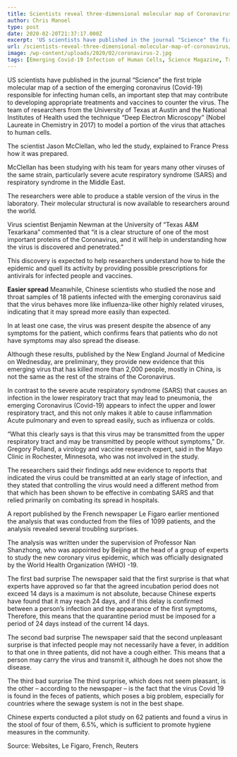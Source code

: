 ```yaml
---
title: Scientists reveal three-dimensional molecular map of Coronavirus
author: Chris Manoel
type: post
date: 2020-02-20T21:37:17.000Z
excerpt: 'US scientists have published in the journal "Science" the first triple molecular map of a section of the emerging coronavirus (Covid-19) responsible for infecting human cells,'
url: /scientists-reveal-three-dimensional-molecular-map-of-coronavirus/
image: /wp-content/uploads/2020/02/coronavirus-2.jpg
tags: [Emerging Covid-19 Infection of Human Cells, Science Magazine, Triple Molecular Corona Virus, US Scientists]
---
```


US scientists have published in the journal “Science” the first triple molecular map of a section of the emerging coronavirus (Covid-19) responsible for infecting human cells, an important step that may contribute to developing appropriate treatments and vaccines to counter the virus.
The team of researchers from the University of Texas at Austin and the National Institutes of Health used the technique “Deep Electron Microscopy” (Nobel Laureate in Chemistry in 2017) to model a portion of the virus that attaches to human cells.

The scientist Jason McClellan, who led the study, explained to France Press how it was prepared.

McClellan has been studying with his team for years many other viruses of the same strain, particularly severe acute respiratory syndrome (SARS) and respiratory syndrome in the Middle East.

The researchers were able to produce a stable version of the virus in the laboratory. Their molecular structural is now available to researchers around the world.

Virus scientist Benjamin Newman at the University of “Texas A&M Texarkana” commented that “it is a clear structure of one of the most important proteins of the Coronavirus, and it will help in understanding how the virus is discovered and penetrated.”

This discovery is expected to help researchers understand how to hide the epidemic and quell its activity by providing possible prescriptions for antivirals for infected people and vaccines.

**Easier spread**
Meanwhile, Chinese scientists who studied the nose and throat samples of 18 patients infected with the emerging coronavirus said that the virus behaves more like influenza-like other highly related viruses, indicating that it may spread more easily than expected.

In at least one case, the virus was present despite the absence of any symptoms for the patient, which confirms fears that patients who do not have symptoms may also spread the disease.

Although these results, published by the New England Journal of Medicine on Wednesday, are preliminary, they provide new evidence that this emerging virus that has killed more than 2,000 people, mostly in China, is not the same as the rest of the strains of the Coronavirus.

In contrast to the severe acute respiratory syndrome (SARS) that causes an infection in the lower respiratory tract that may lead to pneumonia, the emerging Coronavirus (Covid-19) appears to infect the upper and lower respiratory tract, and this not only makes it able to cause inflammation Acute pulmonary and even to spread easily, such as influenza or colds.

“What this clearly says is that this virus may be transmitted from the upper respiratory tract and may be transmitted by people without symptoms,” Dr. Gregory Polland, a virology and vaccine research expert, said in the Mayo Clinic in Rochester, Minnesota, who was not involved in the study.

The researchers said their findings add new evidence to reports that indicated the virus could be transmitted at an early stage of infection, and they stated that controlling the virus would need a different method from that which has been shown to be effective in combating SARS and that relied primarily on combating its spread in hospitals.

A report published by the French newspaper Le Figaro earlier mentioned the analysis that was conducted from the files of 1099 patients, and the analysis revealed several troubling surprises.

The analysis was written under the supervision of Professor Nan Shanzhong, who was appointed by Beijing at the head of a group of experts to study the new coronary virus epidemic, which was officially designated by the World Health Organization (WHO) -19.

The first bad surprise
The newspaper said that the first surprise is that what experts have approved so far that the agreed incubation period does not exceed 14 days is a maximum is not absolute, because Chinese experts have found that it may reach 24 days, and if this delay is confirmed between a person’s infection and the appearance of the first symptoms, Therefore, this means that the quarantine period must be imposed for a period of 24 days instead of the current 14 days.

The second bad surprise
The newspaper said that the second unpleasant surprise is that infected people may not necessarily have a fever, in addition to that one in three patients, did not have a cough either. This means that a person may carry the virus and transmit it, although he does not show the disease.

The third bad surprise
The third surprise, which does not seem pleasant, is the other – according to the newspaper – is the fact that the virus Covid 19 is found in the feces of patients, which poses a big problem, especially for countries where the sewage system is not in the best shape.

Chinese experts conducted a pilot study on 62 patients and found a virus in the stool of four of them, 6.5%, which is sufficient to promote hygiene measures in the community.

Source: Websites, Le Figaro, French, Reuters
